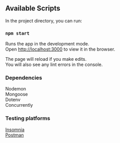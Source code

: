 
## Available Scripts

In the project directory, you can run:

### `npm start`

Runs the app in the development mode.<br />
Open [http://localhost:3000](http://localhost:3000) to view it in the browser.

The page will reload if you make edits.<br />
You will also see any lint errors in the console.

### Dependencies
Nodemon<br>
Mongoose<br>
Dotenv<br>
Concurrently

### Testing platforms
[Insomnia](https://insomnia.rest/)</br>
[Postman](https://www.getpostman.com/)


